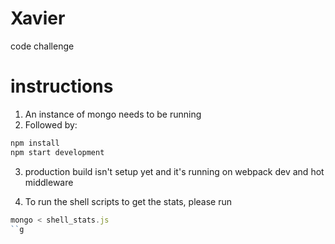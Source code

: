 # Xavier
code challenge

# instructions
1. An instance of mongo needs to be running
2. Followed by:
```javascript 1.8
npm install
npm start development

```
3. production build isn't setup yet and it's running on webpack dev and hot middleware

4. To run the shell scripts to get the stats, please run

```javascript 1.8
mongo < shell_stats.js
``g


